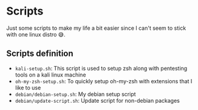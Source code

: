 # Scripts

Just some scripts to make my life a bit easier since I can't seem to stick with one linux distro 😅.

## Scripts definition

- `kali-setup.sh`: This script is used to setup zsh along with pentesting tools on a kali linux machine
- `oh-my-zsh-setup.sh`: To quickly setup oh-my-zsh with extensions that I like to use
- `debian/debian-setup.sh`: My debian setup script
- `debian/update-script.sh`: Update script for non-debian packages
